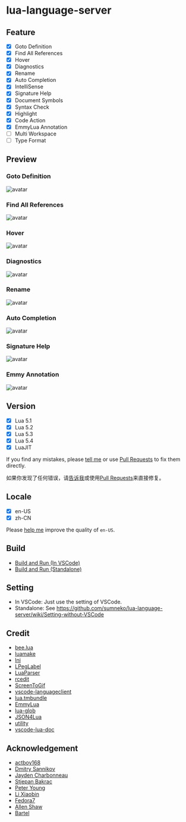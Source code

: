 # lua-language-server

## Feature

- [x] Goto Definition
- [x] Find All References
- [x] Hover
- [x] Diagnostics
- [x] Rename
- [x] Auto Completion
- [x] IntelliSense
- [x] Signature Help
- [x] Document Symbols
- [x] Syntax Check
- [x] Highlight
- [x] Code Action
- [x] EmmyLua Annotation
- [ ] Multi Workspace
- [ ] Type Format

## Preview

### Goto Definition

![avatar](https://github.com/sumneko/vscode-lua/raw/master/images//Goto%20Definition.gif)

### Find All References

![avatar](https://github.com/sumneko/vscode-lua/raw/master/images//Find%20All%20References.gif)

### Hover

![avatar](https://github.com/sumneko/vscode-lua/raw/master/images/Hover.gif)

### Diagnostics

![avatar](https://github.com/sumneko/vscode-lua/raw/master/images/Diagnostics.gif)

### Rename

![avatar](https://github.com/sumneko/vscode-lua/raw/master/images/Rename.gif)

### Auto Completion

![avatar](https://github.com/sumneko/vscode-lua/raw/master/images/Auto%20Completion.gif)

### Signature Help

![avatar](https://github.com/sumneko/vscode-lua/raw/master/images/Signature%20Help.gif)

### Emmy Annotation

![avatar](https://github.com/sumneko/vscode-lua/raw/master/images/Emmy%20Annotation.gif)

## Version

- [x] Lua 5.1
- [x] Lua 5.2
- [x] Lua 5.3
- [x] Lua 5.4
- [x] LuaJIT

If you find any mistakes, please [tell me][issues] or use [Pull Requests][@lua] to fix them directly.

如果你发现了任何错误，请[告诉我][issues]或使用[Pull Requests][@lua]来直接修复。

[issues]: https://github.com/sumneko/lua-language-server/issues
[@lua]: https://github.com/sumneko/lua-language-server/tree/master/libs/%40lua

## Locale

- [x] en-US
- [x] zh-CN

Please [help me][en-US] improve the quality of `en-US`.

[en-US]: https://github.com/sumneko/lua-language-server/tree/master/locale/en-US

## Build

* [Build and Run (In VSCode)](https://github.com/sumneko/lua-language-server/wiki/Build-and-Run-(In-VSCode))
* [Build and Run (Standalone)](https://github.com/sumneko/lua-language-server/wiki/Build-and-Run-(Standalone))

## Setting

* In VSCode: Just use the setting of VSCode.
* Standalone: See https://github.com/sumneko/lua-language-server/wiki/Setting-without-VSCode

## Credit

* [bee.lua](https://github.com/actboy168/bee.lua)
* [luamake](https://github.com/actboy168/luamake)
* [lni](https://github.com/actboy168/lni)
* [LPegLabel](https://github.com/sqmedeiros/lpeglabel)
* [LuaParser](https://github.com/sumneko/LuaParser)
* [rcedit](https://github.com/electron/rcedit)
* [ScreenToGif](https://github.com/NickeManarin/ScreenToGif)
* [vscode-languageclient](https://github.com/microsoft/vscode-languageserver-node)
* [lua.tmbundle](https://github.com/textmate/lua.tmbundle)
* [EmmyLua](https://emmylua.github.io)
* [lua-glob](https://github.com/sumneko/lua-glob)
* [JSON4Lua](http://github.com/craigmj/json4lua/)
* [utility](https://github.com/sumneko/utility)
* [vscode-lua-doc](https://github.com/actboy168/vscode-lua-doc)

## Acknowledgement

* [actboy168](https://github.com/actboy168)
* [Dmitry Sannikov](https://github.com/dasannikov)
* [Jayden Charbonneau](https://github.com/Reshiram110)
* [Stjepan Bakrac](https://github.com/z16)
* [Peter Young](https://github.com/young40)
* [Li Xiaobin](https://github.com/Xiaobin0860)
* [Fedora7](https://github.com/Fedora7)
* [Allen Shaw](https://github.com/shuxiao9058)
* [Bartel](https://github.com/Letrab)
